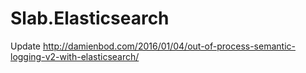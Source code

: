 # Slab.Elasticsearch

Update http://damienbod.com/2016/01/04/out-of-process-semantic-logging-v2-with-elasticsearch/

